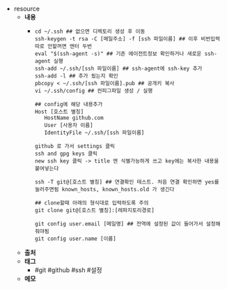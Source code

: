 - resource
	- **내용**
		- ```shell
		  cd ~/.ssh ## 없으면 디렉토리 생성 후 이동
		  ssh-keygen -t rsa -C [메일주소] -f [ssh 파일이름] ## 이후 비번입력 따로 안할꺼면 엔터 두번
		  eval "$(ssh-agent -s)" ## 기존 에이전트정보 확인하거나 새로운 ssh-agent 실행
		  ssh-add ~/.ssh/[ssh 파일이름] ## ssh-agent에 ssh-key 추가
		  ssh-add -l ## 추가 됬는지 확인
		  pbcopy < ~/.ssh/[ssh 파일이름].pub ## 공개키 복사
		  vi ~/.ssh/config ## 컨피그파일 생성 / 실행
		  
		  ## config에 해당 내용추가
		  Host [호스트 별칭]
		     HostName github.com
		     User [사용자 이름]
		     IdentityFile ~/.ssh/[ssh 파일이름]
		  
		  github 로 가서 settings 클릭
		  ssh and gpg keys 클릭
		  new ssh key 클릭 -> title 엔 식별가능하게 쓰고 key에는 복사한 내용을 붙여넣는다
		  
		  ssh -T git@[호스트 별칭] ## 연결확인 테스트. 처음 연결 확인하면 yes를 눌러주면됨 known_hosts, known_hosts.old 가 생긴다
		  
		  ## clone할때 아래의 형식대로 입력하도록 주의
		  git clone git@[호스트 별칭]:[레파지토리경로]
		  
		  git config user.email [메일명] ## 전역에 설정된 값이 들어가서 설정해 줘야됨
		  git config user.name [이름]
		  ```
	- **출처**
	- **태그**
		- #git #github #ssh #설정
	- **메모**